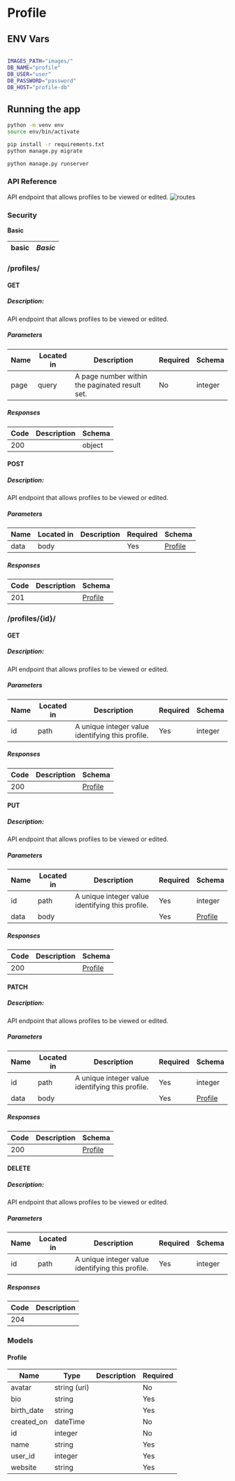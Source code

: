 # Profile

## ENV Vars
```bash

IMAGES_PATH="images/"
DB_NAME="profile"
DB_USER="user"
DB_PASSWORD="password"
DB_HOST="profile-db"

```
## Running the app
```bash
python -m venv env
source env/bin/activate

pip install -r requirements.txt
python manage.py migrate

python manage.py runserver
```

### API Reference
API endpoint that allows profiles to be viewed or edited.
![routes](https://github.com/projet-de-specialite/profile/assets/20058851/af13f80f-6149-40f7-b895-d400b222b904)

### Security
**Basic**  

|basic|*Basic*|
|---|---|



### /profiles/

#### GET
##### Description:

API endpoint that allows profiles to be viewed or edited.

##### Parameters

| Name | Located in | Description | Required | Schema |
| ---- | ---------- | ----------- | -------- | ---- |
| page | query | A page number within the paginated result set. | No | integer |

##### Responses

| Code | Description | Schema |
| ---- | ----------- | ------ |
| 200 |  | object |

#### POST
##### Description:

API endpoint that allows profiles to be viewed or edited.

##### Parameters

| Name | Located in | Description | Required | Schema |
| ---- | ---------- | ----------- | -------- | ---- |
| data | body |  | Yes | [Profile](#Profile) |

##### Responses

| Code | Description | Schema |
| ---- | ----------- | ------ |
| 201 |  | [Profile](#Profile) |

### /profiles/{id}/

#### GET
##### Description:

API endpoint that allows profiles to be viewed or edited.

##### Parameters

| Name | Located in | Description | Required | Schema |
| ---- | ---------- | ----------- | -------- | ---- |
| id | path | A unique integer value identifying this profile. | Yes | integer |

##### Responses

| Code | Description | Schema |
| ---- | ----------- | ------ |
| 200 |  | [Profile](#Profile) |

#### PUT
##### Description:

API endpoint that allows profiles to be viewed or edited.

##### Parameters

| Name | Located in | Description | Required | Schema |
| ---- | ---------- | ----------- | -------- | ---- |
| id | path | A unique integer value identifying this profile. | Yes | integer |
| data | body |  | Yes | [Profile](#Profile) |

##### Responses

| Code | Description | Schema |
| ---- | ----------- | ------ |
| 200 |  | [Profile](#Profile) |

#### PATCH
##### Description:

API endpoint that allows profiles to be viewed or edited.

##### Parameters

| Name | Located in | Description | Required | Schema |
| ---- | ---------- | ----------- | -------- | ---- |
| id | path | A unique integer value identifying this profile. | Yes | integer |
| data | body |  | Yes | [Profile](#Profile) |

##### Responses

| Code | Description | Schema |
| ---- | ----------- | ------ |
| 200 |  | [Profile](#Profile) |

#### DELETE
##### Description:

API endpoint that allows profiles to be viewed or edited.

##### Parameters

| Name | Located in | Description | Required | Schema |
| ---- | ---------- | ----------- | -------- | ---- |
| id | path | A unique integer value identifying this profile. | Yes | integer |

##### Responses

| Code | Description |
| ---- | ----------- |
| 204 |  |


### Models


#### Profile

| Name | Type | Description | Required |
| ---- | ---- | ----------- | -------- |
| avatar | string (uri) |  | No |
| bio | string |  | Yes |
| birth_date | string |  | Yes |
| created_on | dateTime |  | No |
| id | integer |  | No |
| name | string |  | Yes |
| user_id | integer |  | Yes |
| website | string |  | Yes |
